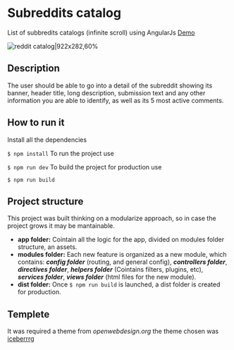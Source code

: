 # Subreddits catalog

List of subbredits catalogs (infinite scroll) using AngularJs [Demo](https://whispers16.github.io/subreddits-catalog)

![reddit catalog|922x282,60%](https://whispers16.github.io/subreddits-catalog/images/logo.png  "Reddit Catalog")

  
## Description
The user should be able to go into a detail of the subreddit
showing its banner, header title, long description, submission text and any other information you are able to identify, as well as its 5 most active comments.

## How to run it

Install all the dependencies

  ```$ npm install```
To run the project use

  ```$ npm run dev```
To build the project for production use

  ```$ npm run build```

## Project structure
This project was built thinking on a modularize approach, so in case the project grows it may be mantainable.

 - **app folder:** Cointain all the logic for the app, divided on modules folder structure, an assets.
 - **modules folder:** Each new feature is organized as a new module, which contains: ***config folder*** (routing, and general config), ***controllers folder***, ***directives folder***,  ***helpers folder*** (Cointains filters, plugins, etc), ***services folder***, ***views folder*** (html files for the new module).
 - **dist folder:** Once `$ npm run build` is launched, a dist folder is created for production.

## Templete

It was required a theme from *openwebdesign.org* the theme chosen was [iceberrrg](http://www.openwebdesign.org/viewdesign.phtml?id=6382&referer=%2Fbrowse.php)